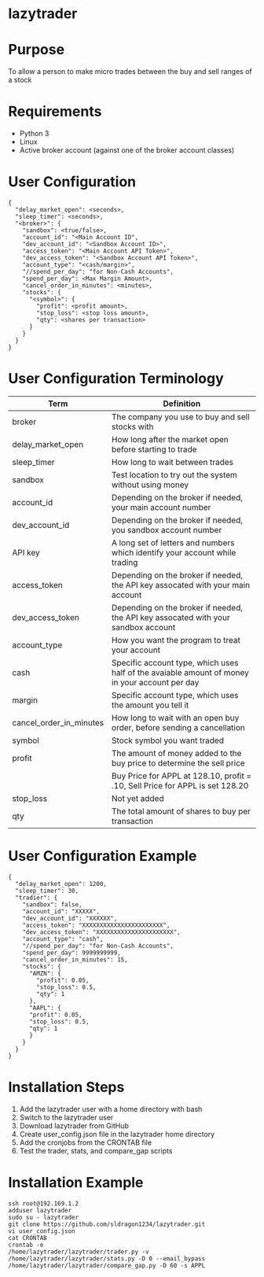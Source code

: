# lazytrader

# Purpose
To allow a person to make micro trades between the buy and sell ranges of a stock

# Requirements
- Python 3
- Linux
- Active broker account (against one of the broker account classes)

# User Configuration
```
{
  "delay_market_open": <seconds>,
  "sleep_timer": <seconds>,
  "<broker>": {
    "sandbox": <true/false>,
    "account_id": "<Main Account ID",
    "dev_account_id": "<Sandbox Account ID>",
    "access_token": "<Main Account API Token>",
    "dev_access_token": "<Sandbox Account API Token>",
    "account_type": "<cash/margin>",
    "//spend_per_day": "for Non-Cash Accounts",
    "spend_per_day": <Max Margin Amount>,
    "cancel_order_in_minutes": <minutes>,
    "stocks": {
      "<symbol>": {
        "profit": <profit amount>,
        "stop_loss": <stop loss amount>,
        "qty": <shares per transaction>
      }
    }
  }
}

```

# User Configuration Terminology
| Term | Definition |
| ---- | ---------- |
| broker | The company you use to buy and sell stocks with |
| delay_market_open | How long after the market open before starting to trade |
| sleep_timer | How long to wait between trades |
| sandbox | Test location to try out the system without using money |
| account_id | Depending on the broker if needed, your main account number |
| dev_account_id | Depending on the broker if needed, you sandbox account number |
| API key | A long set of letters and numbers which identify your account while trading |
| access_token | Depending on the broker if needed, the API key assocated with your main account |
| dev_access_token | Depending on the broker if needed, the API key assocated with your sandbox account |
| account_type | How you want the program to treat your account |
| cash | Specific account type, which uses half of the avaiable amount of money in your account per day |
| margin | Specific account type, which uses the amount you tell it |
| cancel_order_in_minutes | How long to wait with an open buy order, before sending a cancellation |
| symbol | Stock symbol you want traded |
| profit | The amount of money added to the buy price to determine the sell price |
| | Buy Price for APPL at 128.10, profit = .10, Sell Price for APPL is set 128.20 |
| stop_loss | Not yet added |
| qty | The total amount of shares to buy per transaction | 

# User Configuration Example
```
{
  "delay_market_open": 1200,
  "sleep_timer": 30,
  "tradier": {
    "sandbox": false,
    "account_id": "XXXXX",
    "dev_account_id": "XXXXXX",
    "access_token": "XXXXXXXXXXXXXXXXXXXXXXX",
    "dev_access_token": "XXXXXXXXXXXXXXXXXXXXXX",
    "account_type": "cash",
    "//spend_per_day": "for Non-Cash Accounts",
    "spend_per_day": 9999999999,
    "cancel_order_in_minutes": 15,
    "stocks": {
      "AMZN": {
        "profit": 0.05,
        "stop_loss": 0.5,
        "qty": 1
      },
      "AAPL": {
      "profit": 0.05,
      "stop_loss": 0.5,
      "qty": 1
      }
    }
  }
}

```

# Installation Steps
1. Add the lazytrader user with a home directory with bash
1. Switch to the lazytrader user
1. Download lazytrader from GitHub
1. Create user_config.json file in the lazytrader home directory
1. Add the cronjobs from the CRONTAB file
1. Test the trader, stats, and compare_gap scripts

# Installation Example
```
ssh root@192.169.1.2
adduser lazytrader
sudo su - lazytrader
git clone https://github.com/sldragon1234/lazytrader.git
vi user_config.json
cat CRONTAB
crontab -e
/home/lazytrader/lazytrader/trader.py -v
/home/lazytrader/lazytrader/stats.py -D 0 --email_bypass
/home/lazytrader/lazytrader/compare_gap.py -D 60 -s APPL
```
